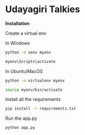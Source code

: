 # **Udayagiri Talkies**

**Installation**

Create a virtual env

In Windows
```bash
python -m venv myenv

myenv\Scripts\activate
```

In Ubuntu/MacOS
```bash
python -m virtualenv myenv

source myenv/bin/activate
```

Install all the requirements

```bash
pip install -r requirements.txt
```

Run the app.py
```bash
python app.py
```
